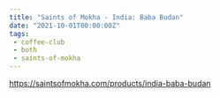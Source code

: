 ```yaml
---
title: "Saints of Mokha - India: Baba Budan"
date: "2021-10-01T00:00:00Z"
tags:
 - coffee-club
 - both
 - saints-of-mokha
---
```


https://saintsofmokha.com/products/india-baba-budan
